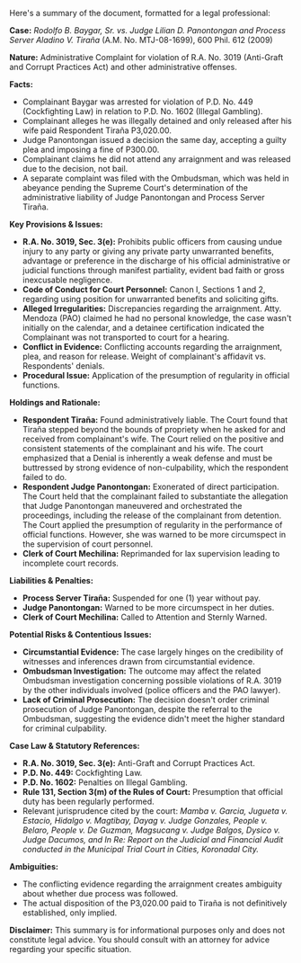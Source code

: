 Here's a summary of the document, formatted for a legal professional:

**Case:** *Rodolfo B. Baygar, Sr. vs. Judge Lilian D. Panontongan and Process Server Aladino V. Tiraña* (A.M. No. MTJ-08-1699), 600 Phil. 612 (2009)

**Nature:** Administrative Complaint for violation of R.A. No. 3019 (Anti-Graft and Corrupt Practices Act) and other administrative offenses.

**Facts:**

*   Complainant Baygar was arrested for violation of P.D. No. 449 (Cockfighting Law) in relation to P.D. No. 1602 (Illegal Gambling).
*   Complainant alleges he was illegally detained and only released after his wife paid Respondent Tiraña P3,020.00.
*   Judge Panontongan issued a decision the same day, accepting a guilty plea and imposing a fine of P300.00.
*   Complainant claims he did not attend any arraignment and was released due to the decision, not bail.
*   A separate complaint was filed with the Ombudsman, which was held in abeyance pending the Supreme Court's determination of the administrative liability of Judge Panontongan and Process Server Tiraña.

**Key Provisions & Issues:**

*   **R.A. No. 3019, Sec. 3(e):**  Prohibits public officers from causing undue injury to any party or giving any private party unwarranted benefits, advantage or preference in the discharge of his official administrative or judicial functions through manifest partiality, evident bad faith or gross inexcusable negligence.
*   **Code of Conduct for Court Personnel:**  Canon I, Sections 1 and 2, regarding using position for unwarranted benefits and soliciting gifts.
*   **Alleged Irregularities:** Discrepancies regarding the arraignment.  Atty. Mendoza (PAO) claimed he had no personal knowledge, the case wasn't initially on the calendar, and a detainee certification indicated the Complainant was not transported to court for a hearing.
*   **Conflict in Evidence:** Conflicting accounts regarding the arraignment, plea, and reason for release. Weight of complainant's affidavit vs. Respondents' denials.
*   **Procedural Issue:** Application of the presumption of regularity in official functions.

**Holdings and Rationale:**

*   **Respondent Tiraña:** Found administratively liable. The Court found that Tiraña stepped beyond the bounds of propriety when he asked for and received from complainant's wife.  The Court relied on the positive and consistent statements of the complainant and his wife. The court emphasized that a Denial is inherently a weak defense and must be buttressed by strong evidence of non-culpability, which the respondent failed to do.
*   **Respondent Judge Panontongan:**  Exonerated of direct participation. The Court held that the complainant failed to substantiate the allegation that Judge Panontongan maneuvered and orchestrated the proceedings, including the release of the complainant from detention. The Court applied the presumption of regularity in the performance of official functions. However, she was warned to be more circumspect in the supervision of court personnel.
*   **Clerk of Court Mechilina:** Reprimanded for lax supervision leading to incomplete court records.

**Liabilities & Penalties:**

*   **Process Server Tiraña:**  Suspended for one (1) year without pay.
*   **Judge Panontongan:** Warned to be more circumspect in her duties.
*   **Clerk of Court Mechilina:** Called to Attention and Sternly Warned.

**Potential Risks & Contentious Issues:**

*   **Circumstantial Evidence:** The case largely hinges on the credibility of witnesses and inferences drawn from circumstantial evidence.
*   **Ombudsman Investigation:** The outcome may affect the related Ombudsman investigation concerning possible violations of R.A. 3019 by the other individuals involved (police officers and the PAO lawyer).
*   **Lack of Criminal Prosecution:** The decision doesn't order criminal prosecution of Judge Panontongan, despite the referral to the Ombudsman, suggesting the evidence didn't meet the higher standard for criminal culpability.

**Case Law & Statutory References:**

*   **R.A. No. 3019, Sec. 3(e):** Anti-Graft and Corrupt Practices Act.
*   **P.D. No. 449:** Cockfighting Law.
*   **P.D. No. 1602:** Penalties on Illegal Gambling.
*   **Rule 131, Section 3(m) of the Rules of Court:** Presumption that official duty has been regularly performed.
*   Relevant jurisprudence cited by the court: *Mamba v. Garcia, Jugueta v. Estacio, Hidalgo v. Magtibay, Dayag v. Judge Gonzales, People v. Belaro, People v. De Guzman, Magsucang v. Judge Balgos, Dysico v. Judge Dacumos, and In Re: Report on the Judicial and Financial Audit conducted in the Municipal Trial Court in Cities, Koronadal City.*

**Ambiguities:**

*   The conflicting evidence regarding the arraignment creates ambiguity about whether due process was followed.
*   The actual disposition of the P3,020.00 paid to Tiraña is not definitively established, only implied.

**Disclaimer:** This summary is for informational purposes only and does not constitute legal advice. You should consult with an attorney for advice regarding your specific situation.
